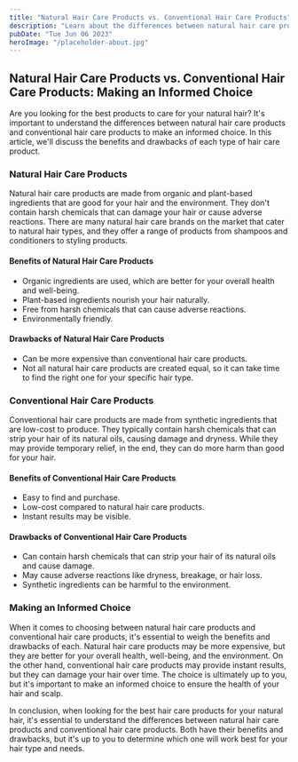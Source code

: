 ```yaml
---
title: "Natural Hair Care Products vs. Conventional Hair Care Products"
description: "Learn about the differences between natural hair care products and conventional hair care products to make an informed choice for your hair."
pubDate: "Tue Jun 06 2023"
heroImage: "/placeholder-about.jpg"
---
```


## Natural Hair Care Products vs. Conventional Hair Care Products: Making an Informed Choice

Are you looking for the best products to care for your natural hair? It&#39;s important to understand the differences between natural hair care products and conventional hair care products to make an informed choice. In this article, we&#39;ll discuss the benefits and drawbacks of each type of hair care product.

### Natural Hair Care Products

Natural hair care products are made from organic and plant-based ingredients that are good for your hair and the environment. They don&#39;t contain harsh chemicals that can damage your hair or cause adverse reactions. There are many natural hair care brands on the market that cater to natural hair types, and they offer a range of products from shampoos and conditioners to styling products.

#### Benefits of Natural Hair Care Products

- Organic ingredients are used, which are better for your overall health and well-being.
- Plant-based ingredients nourish your hair naturally.
- Free from harsh chemicals that can cause adverse reactions.
- Environmentally friendly.

#### Drawbacks of Natural Hair Care Products

- Can be more expensive than conventional hair care products.
- Not all natural hair care products are created equal, so it can take time to find the right one for your specific hair type.

### Conventional Hair Care Products

Conventional hair care products are made from synthetic ingredients that are low-cost to produce. They typically contain harsh chemicals that can strip your hair of its natural oils, causing damage and dryness. While they may provide temporary relief, in the end, they can do more harm than good for your hair.

#### Benefits of Conventional Hair Care Products

- Easy to find and purchase.
- Low-cost compared to natural hair care products.
- Instant results may be visible.

#### Drawbacks of Conventional Hair Care Products

- Can contain harsh chemicals that can strip your hair of its natural oils and cause damage.
- May cause adverse reactions like dryness, breakage, or hair loss.
- Synthetic ingredients can be harmful to the environment.

### Making an Informed Choice

When it comes to choosing between natural hair care products and conventional hair care products, it&#39;s essential to weigh the benefits and drawbacks of each. Natural hair care products may be more expensive, but they are better for your overall health, well-being, and the environment. On the other hand, conventional hair care products may provide instant results, but they can damage your hair over time. The choice is ultimately up to you, but it&#39;s important to make an informed choice to ensure the health of your hair and scalp.

In conclusion, when looking for the best hair care products for your natural hair, it&#39;s essential to understand the differences between natural hair care products and conventional hair care products. Both have their benefits and drawbacks, but it&#39;s up to you to determine which one will work best for your hair type and needs.